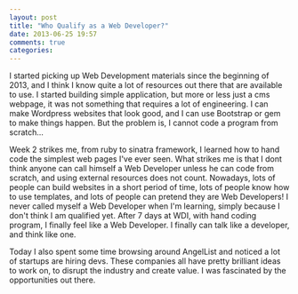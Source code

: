 ```yaml
---
layout: post
title: "Who Qualify as a Web Developer?"
date: 2013-06-25 19:57
comments: true
categories:
---
```

I started picking up Web Development materials since the beginning of 2013, and I think I know quite a lot of resources out there that are available to use. I started building simple application, but more or less just a cms webpage, it was not something that requires a lot of engineering. I can make Wordpress websites that look good, and I can use Bootstrap or gem to make things happen. But the problem is, I cannot code a program from scratch...

Week 2 strikes me, from ruby to sinatra framework, I learned how to hand code the simplest web pages I've ever seen. What strikes me is that I dont think anyone can call himself a Web Developer unless he can code from scratch, and using external resources does not count. Nowadays, lots of people can build websites in a short period of time, lots of people know how to use templates, and lots of people can pretend they are Web Developers! I never called myself a Web Developer when I'm learning, simply because I don't think I am qualified yet. After 7 days at WDI, with hand coding program, I finally feel like a Web Developer. I finally can talk like a developer, and think like one.

Today I also spent some time browsing around AngelList and noticed a lot of startups are hiring devs. These companies all have pretty brilliant ideas to work on, to disrupt the industry and create value. I was fascinated by the opportunities out there.